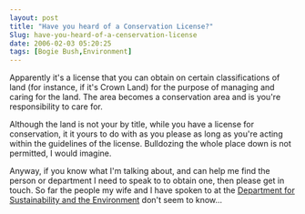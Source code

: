 ```yaml
---
layout: post
title: "Have you heard of a Conservation License?"
Slug: have-you-heard-of-a-censervation-license
date: 2006-02-03 05:20:25
tags: [Bogie Bush,Environment]
---
```

Apparently it's a license that you can obtain on certain classifications of land (for instance, if it's Crown Land) for the purpose of managing and caring for the land. The area becomes a conservation area and is you're responsibility to care for.

Although the land is not your by title, while you have a license for conservation, it it yours to do with as you please as long as you're acting within the guidelines of the license. Bulldozing the whole place down is not permitted, I would imagine.

Anyway, if you know what I'm talking about, and can help me find the person or department I need to speak to to obtain one, then please get in touch. So far the people my wife and I have spoken to at the [Department for Sustainability and the Environment](http://www.dse.vic.gov.au/) don't seem to know...
